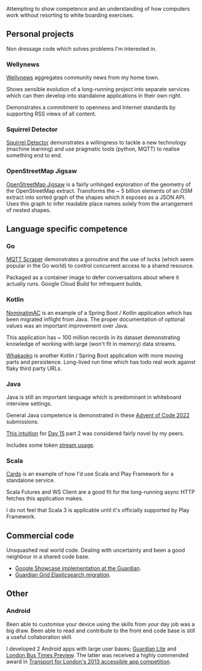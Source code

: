 Attempting to show competence and an understanding of how computers work without resorting to white boarding exercises. 

## Personal projects

Non dressage code which solves problems I'm interested in.


### Wellynews 

[Wellynews](https://github.com/tonytw1/wellynews) aggregates community news from my home town.

Shows sensible evolution of a long-running project into separate services which can then 
develop into standalone applications in their own right.

Demonstrates a commitment to openness and Internet standards by supporting RSS views of all content.


### Squirrel Detector

[Squirrel Detector](https://github.com/tonytw1/squirrel-detector) demonstrates a willingness to tackle a new
technology (machine learning) and use pragmatic tools (python, MQTT) to realise something end to end.


### OpenStreetMap Jigsaw

[OpenStreetMap Jigsaw](https://github.com/tonytw1/osm-jigsaw) is a fairly unhinged exploration of the geometry of the OpenStreetMap extract.
Transforms the ~ 5 billion elements of an OSM extract into sorted graph of the shapes which it exposes as a JSON API.
Uses this graph to infer readable place names solely from the arrangement of nested shapes.


## Language specific competence

### Go

[MQTT Scraper](https://github.com/tonytw1/mqtt-scraper) demonstrates a goroutine and the use of locks 
(which seem popular in the Go world) to control concurrent access to a shared resource.

Packaged as a container image to defer conversations about where it actually runs.
Google Cloud Build for infrequent builds.


### Kotlin

[NominatimAC](https://github.com/tonytw1/nominatim-ac) is an example of a Spring Boot / Kotlin application 
which has been migrated inflight from Java. The proper documentation of optional values was an important improvement over Java.

This application has ~ 100 million records in its dataset demonstrating knowledge of working with large (won't fit in memory) data streams.

[Whakaoko](https://github.com/tonytw1/whakaoko) is another Kotlin / Spring Boot application with more moving parts and persistence.
Long-lived run time which has todo real work against flaky third party URLs.


### Java

Java is still an important language which is predominant in whiteboard interview settings.

General Java competence is demonstrated in these [Advent of Code 2022](https://github.com/tonytw1/advent2022/tree/main/src) submissions.

[This intuition](https://github.com/tonytw1/advent2022/blob/b2a345ae7c4fa36a59602d9e3a871d3ee14a4546/src/Day15.java#L45)
for [Day 15](https://adventofcode.com/2022/day/15) part 2 was considered fairly novel by my peers.

Includes some token [stream usage](https://github.com/tonytw1/advent2022/blob/b2a345ae7c4fa36a59602d9e3a871d3ee14a4546/src/Day15.java#L87). 

### Scala

[Cards](https://github.com/tonytw1/cards) is an example of how I'd use Scala and Play Framework for a standalone service.

Scala Futures and WS Client are a good fit for the long-running async HTTP fetches this application makes.

I do not feel that Scala 3 is applicable until it's officially supported by Play Framework.


## Commercial code

Unsquashed real world code. Dealing with uncertainty and been a good neighbour in a shared code base.

- [Google Showcase implementation at the Guardian](https://github.com/guardian/frontend/pull/24038).
- [Guardian Grid Elasticsearch migration](https://github.com/guardian/grid/pull/2373/commits).



## Other


### Android

Been able to customise your device using the skills from your day job was a big draw.
Been able to read and contribute to the front end code base is still a useful collaboration skill.

I developed 2 Android apps with large user bases; [Guardian Lite](https://github.com/tonytw1/guardian-lite) and [London Bus Times Preview](https://github.com/eelpie/countdown-android).
The latter was received a highly commended award in [Transport for London's 2013 accessible app competition](https://www.tfl.gov.uk/info-for/media/press-releases/2013/december/tfl-announce-winners-of-accessible-app-competition).
